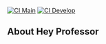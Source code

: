 [![CI Main](https://github.com/mfaoficial/hey-professor/actions/workflows/laravel.yml/badge.svg?branch=main)](https://github.com/mfaoficial/hey-professor/actions/workflows/laravel.yml)
[![CI Develop](https://github.com/mfaoficial/hey-professor/actions/workflows/laravel.yml/badge.svg?branch=develop)](https://github.com/mfaoficial/hey-professor/actions/workflows/laravel.yml)

## About Hey Professor
